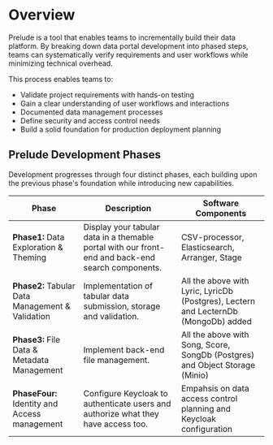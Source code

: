 # Overview

Prelude is a tool that enables teams to incrementally build their data platform.
By breaking down data portal development into phased steps, teams can
systematically verify requirements and user workflows while minimizing technical
overhead.

This process enables teams to:

- Validate project requirements with hands-on testing
- Gain a clear understanding of user workflows and interactions
- Documented data management processes
- Define security and access control needs
- Build a solid foundation for production deployment planning

## Prelude Development Phases

Development progresses through four distinct phases, each building upon the
previous phase's foundation while introducing new capabilities.

| Phase                                            | Description                                                                                       | Software Components                                                                 |
| ------------------------------------------------ | ------------------------------------------------------------------------------------------------- | ----------------------------------------------------------------------------------- |
| **Phase1:** Data Exploration & Theming           | Display your tabular data in a themable portal with our front-end and back-end search components. | CSV-processor, Elasticsearch, Arranger, Stage                                       |
| **Phase2:** Tabular Data Management & Validation | Implementation of tabular data submission, storage and validation.                                | All the above with Lyric, LyricDb (Postgres), Lectern and LecternDb (MongoDb) added |
| **Phase3:** File Data & Metadata Management      | Implement back-end file management.                                                               | All the above with Song, Score, SongDb (Postgres) and Object Storage (Minio)        |
| **PhaseFour:** Identity and Access management    | Configure Keycloak to authenticate users and authorize what they have access too.                 | Empahsis on data access control planning and Keycloak configuration                 |
